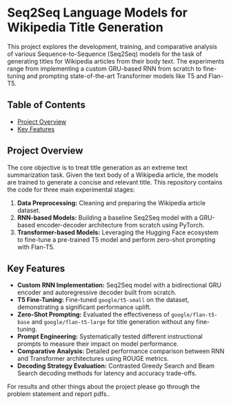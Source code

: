 # Seq2Seq Language Models for Wikipedia Title Generation

This project explores the development, training, and comparative analysis of various Sequence-to-Sequence (Seq2Seq) models for the task of generating titles for Wikipedia articles from their body text. The experiments range from implementing a custom GRU-based RNN from scratch to fine-tuning and prompting state-of-the-art Transformer models like T5 and Flan-T5.

## Table of Contents
- [Project Overview](#project-overview)
- [Key Features](#key-features)

## Project Overview

The core objective is to treat title generation as an extreme text summarization task. Given the text body of a Wikipedia article, the models are trained to generate a concise and relevant title. This repository contains the code for three main experimental stages:

1.  **Data Preprocessing:** Cleaning and preparing the Wikipedia article dataset.
2.  **RNN-based Models:** Building a baseline Seq2Seq model with a GRU-based encoder-decoder architecture from scratch using PyTorch.
3.  **Transformer-based Models:** Leveraging the Hugging Face ecosystem to fine-tune a pre-trained T5 model and perform zero-shot prompting with Flan-T5.

## Key Features

- **Custom RNN Implementation:** Seq2Seq model with a bidirectional GRU encoder and autoregressive decoder built from scratch.
- **T5 Fine-Tuning:** Fine-tuned `google/t5-small` on the dataset, demonstrating a significant performance uplift.
- **Zero-Shot Prompting:** Evaluated the effectiveness of `google/flan-t5-base` and `google/flan-t5-large` for title generation without any fine-tuning.
- **Prompt Engineering:** Systematically tested different instructional prompts to measure their impact on model performance.
- **Comparative Analysis:** Detailed performance comparison between RNN and Transformer architectures using ROUGE metrics.
- **Decoding Strategy Evaluation:** Contrasted Greedy Search and Beam Search decoding methods for latency and accuracy trade-offs.

For results and other things about the project please go through the problem statement and report pdfs..
